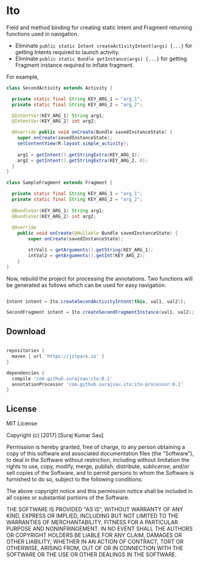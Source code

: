 Ito
============

Field and method binding for creating static Intent and Fragment returning functions used in navigation.

 * Eliminate `public static Intent createActivityIntent(args) {...}` for getting Intents required to launch activity.
 * Eliminate `public static Bundle getInstance(args) {...}` for getting Fragment instance required to inflate fragment.

For example,
```java
class SecondActivity extends Activity {

  private static final String KEY_ARG_1 = "arg_1";
  private static final String KEY_ARG_2 = "arg_2";

  @IntentVar(KEY_ARG_1) String arg1;
  @IntentVar(KEY_ARG_2) int arg2;

  @Override public void onCreate(Bundle savedInstanceState) {
    super.onCreate(savedInstanceState);
    setContentView(R.layout.simple_activity);
    
    arg1 = getIntent().getStringExtra(KEY_ARG_1);
    arg2 = getIntent().getStringExtra(KEY_ARG_2, 0);
  }
}
```

```java
class SampleFragment extends Fragment {

  private static final String KEY_ARG_1 = "arg_1";
  private static final String KEY_ARG_2 = "arg_2";
  
  @BundleVar(KEY_ARG_1) String arg1;
  @BundleVar(KEY_ARG_2) int arg2;
  
  @Override
    public void onCreate(@Nullable Bundle savedInstanceState) {
        super.onCreate(savedInstanceState);

        strVal1 = getArguments().getString(KEY_ARG_1);
        intVal2 = getArguments().getInt(KEY_ARG_2);
    }
}
```
Now, rebuild the project for processing the annotations. Two functions will be generated as follows which can be used for easy navigation.

```java

Intent intent = Ito.createSecondActivityIntent(this, val1, val2));

SecondFragment intent = Ito.createSecondFragmentInstance(val1, val2);

```


Download
--------

```groovy

repositories {
  maven { url 'https://jitpack.io' }
}

dependencies {
  compile 'com.github.surajsau:ito:0.1'
  annotationProcessor 'com.github.surajsau.ito:ito-processor:0.1'
}
```

License
-------
MIT License

Copyright (c) [2017] [Suraj Kumar Sau]

Permission is hereby granted, free of charge, to any person obtaining a copy
of this software and associated documentation files (the "Software"), to deal
in the Software without restriction, including without limitation the rights
to use, copy, modify, merge, publish, distribute, sublicense, and/or sell
copies of the Software, and to permit persons to whom the Software is
furnished to do so, subject to the following conditions:

The above copyright notice and this permission notice shall be included in all
copies or substantial portions of the Software.

THE SOFTWARE IS PROVIDED "AS IS", WITHOUT WARRANTY OF ANY KIND, EXPRESS OR
IMPLIED, INCLUDING BUT NOT LIMITED TO THE WARRANTIES OF MERCHANTABILITY,
FITNESS FOR A PARTICULAR PURPOSE AND NONINFRINGEMENT. IN NO EVENT SHALL THE
AUTHORS OR COPYRIGHT HOLDERS BE LIABLE FOR ANY CLAIM, DAMAGES OR OTHER
LIABILITY, WHETHER IN AN ACTION OF CONTRACT, TORT OR OTHERWISE, ARISING FROM,
OUT OF OR IN CONNECTION WITH THE SOFTWARE OR THE USE OR OTHER DEALINGS IN THE
SOFTWARE.
